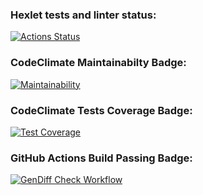 ### Hexlet tests and linter status:
[![Actions Status](https://github.com/MaxGre99/frontend-bootcamp-project-46/workflows/hexlet-check/badge.svg)](https://github.com/MaxGre99/frontend-bootcamp-project-46/actions)

### CodeClimate Maintainabilty Badge:
[![Maintainability](https://api.codeclimate.com/v1/badges/64701de95d6d25cc9a55/maintainability)](https://codeclimate.com/github/MaxGre99/frontend-bootcamp-project-46/maintainability)

### CodeClimate Tests Coverage Badge:
[![Test Coverage](https://api.codeclimate.com/v1/badges/64701de95d6d25cc9a55/test_coverage)](https://codeclimate.com/github/MaxGre99/frontend-bootcamp-project-46/test_coverage)

### GitHub Actions Build Passing Badge:
[![GenDiff Check Workflow](https://github.com/MaxGre99/frontend-bootcamp-project-46/actions/workflows/gendiff.yml/badge.svg)](https://github.com/MaxGre99/frontend-bootcamp-project-46/actions/workflows/gendiff.yml)
